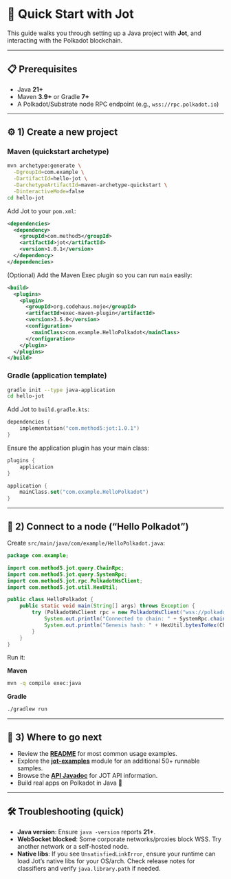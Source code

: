 # 🚀 Quick Start with Jot

This guide walks you through setting up a Java project with **Jot**, and interacting with the Polkadot blockchain.

---

## 📋 Prerequisites
- Java **21+**
- Maven **3.9+** or Gradle **7+**
- A Polkadot/Substrate node RPC endpoint (e.g., `wss://rpc.polkadot.io`)

---

## ⚙️ 1) Create a new project

### Maven (quickstart archetype)
```bash
mvn archetype:generate \
  -DgroupId=com.example \
  -DartifactId=hello-jot \
  -DarchetypeArtifactId=maven-archetype-quickstart \
  -DinteractiveMode=false
cd hello-jot
```

Add Jot to your `pom.xml`:
```xml
<dependencies>
  <dependency>
    <groupId>com.method5</groupId>
    <artifactId>jot</artifactId>
    <version>1.0.1</version>
  </dependency>
</dependencies>
```

(Optional) Add the Maven Exec plugin so you can run `main` easily:
```xml
<build>
  <plugins>
    <plugin>
      <groupId>org.codehaus.mojo</groupId>
      <artifactId>exec-maven-plugin</artifactId>
      <version>3.5.0</version>
      <configuration>
        <mainClass>com.example.HelloPolkadot</mainClass>
      </configuration>
    </plugin>
  </plugins>
</build>
```

### Gradle (application template)
```bash
gradle init --type java-application
cd hello-jot
```

Add Jot to `build.gradle.kts`:
```kotlin
dependencies {
    implementation("com.method5:jot:1.0.1")
}
```

Ensure the application plugin has your main class:
```kotlin
plugins {
    application
}

application {
    mainClass.set("com.example.HelloPolkadot")
}
```

---

## 🔌 2) Connect to a node (“Hello Polkadot”)

Create `src/main/java/com/example/HelloPolkadot.java`:
```java
package com.example;

import com.method5.jot.query.ChainRpc;
import com.method5.jot.query.SystemRpc;
import com.method5.jot.rpc.PolkadotWsClient;
import com.method5.jot.util.HexUtil;

public class HelloPolkadot {
    public static void main(String[] args) throws Exception {
        try (PolkadotWsClient rpc = new PolkadotWsClient("wss://polkadot.api.onfinality.io/public-ws")) {
            System.out.println("Connected to chain: " + SystemRpc.chain(rpc));
            System.out.println("Genesis hash: " + HexUtil.bytesToHex(ChainRpc.getGenesisBlockHash(rpc)));
        }
    }
}
```

Run it:

**Maven**
```bash
mvn -q compile exec:java
```

**Gradle**
```bash
./gradlew run
```

---

## 🧪 3) Where to go next

- Review the **[README](https://github.com/methodfive/jot)** for most common usage examples.
- Explore the **[jot-examples](https://github.com/methodfive/jot/tree/main/jot-examples/src/main/java/com/method5/jot/examples)** module for an additional 50+ runnable samples.
- Browse the **[API Javadoc](https://methodfive.github.io/jot/api/index.html)** for JOT API information.
- Build real apps on Polkadot in Java 🚀

---

## 🛠️ Troubleshooting (quick)

- **Java version**: Ensure `java -version` reports **21+**.
- **WebSocket blocked**: Some corporate networks/proxies block WSS. Try another network or a self-hosted node.
- **Native libs**: If you see `UnsatisfiedLinkError`, ensure your runtime can load Jot’s native libs for your OS/arch. Check release notes for classifiers and verify `java.library.path` if needed.
